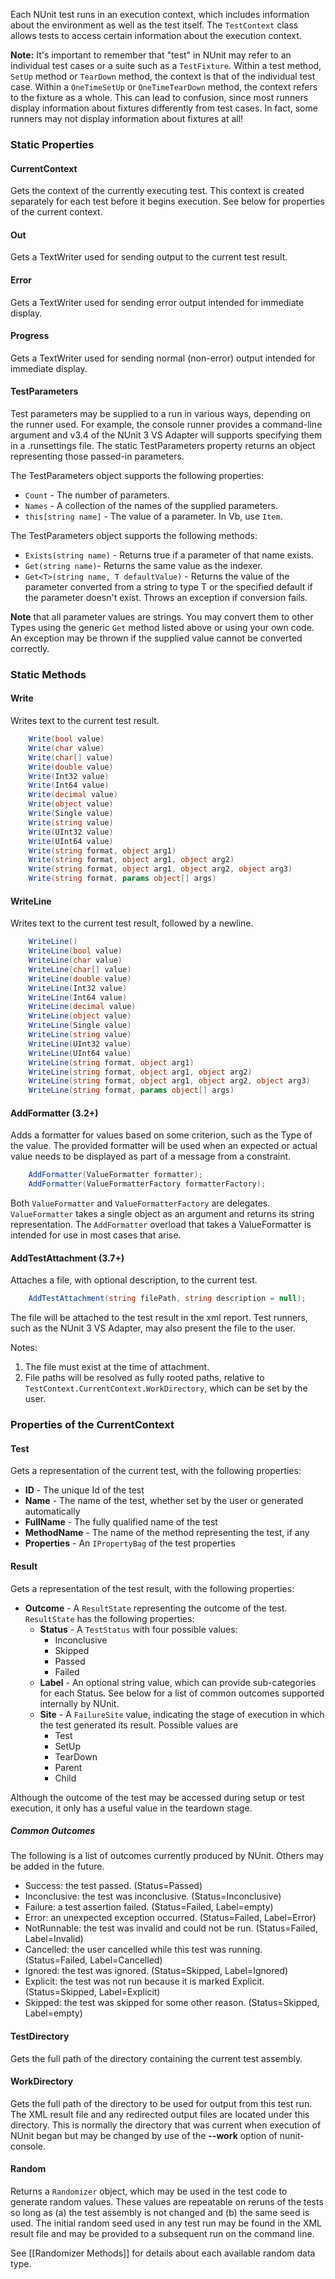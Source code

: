 Each NUnit test runs in an execution context, which includes information about the environment as well as the test itself. The `TestContext` class allows tests to access certain information about the execution context.

**Note:** It's important to remember that "test" in NUnit may refer to an individual test cases or a suite such as a `TestFixture`. Within a test method, `SetUp` method or `TearDown` method, the context is that of the individual test case. Within a `OneTimeSetUp` or `OneTimeTearDown` method, the context refers to the fixture as a whole. This can lead to confusion, since most runners display information about fixtures differently from test cases. In fact, some runners may not display information about fixtures at all!

### Static Properties

#### CurrentContext

Gets the context of the currently executing test. This context
is created separately for each test before it begins execution.
See below for properties of the current context.

#### Out

Gets a TextWriter used for sending output to the current test result.

#### Error

Gets a TextWriter used for sending error output intended for immediate display.

#### Progress

Gets a TextWriter used for  sending normal (non-error) output intended for immediate display.

#### TestParameters

Test parameters may be supplied to a run in various ways, depending on the runner used. For example, the console runner provides a command-line argument and v3.4 of the NUnit 3 VS Adapter will supports specifying them in a .runsettings file. The static TestParameters property returns an object representing those passed-in parameters.

The TestParameters object supports the following properties:

 * `Count` - The number of parameters.
 * `Names` - A collection of the names of the supplied parameters.
 * `this[string name]` - The value of a parameter. In Vb, use `Item`.

The TestParameters object supports the following methods:

 * `Exists(string name)` - Returns true if a parameter of that name exists.
 * `Get(string name)`- Returns the same value as the indexer.
 * `Get<T>(string name, T defaultValue)` - Returns the value of the parameter converted from a string to type T or the specified default if the parameter doesn't exist. Throws an exception if conversion fails.

**Note** that all parameter values are strings. You may convert them to other Types using the generic `Get` method listed above or using your own code. An exception may be thrown if the supplied value cannot be converted correctly.

### Static Methods

#### Write

Writes text to the current test result.

```csharp
    Write(bool value)
    Write(char value)
    Write(char[] value)
    Write(double value)
    Write(Int32 value)
    Write(Int64 value)
    Write(decimal value)
    Write(object value)
    Write(Single value)
    Write(string value)
    Write(UInt32 value)
    Write(UInt64 value)
    Write(string format, object arg1)
    Write(string format, object arg1, object arg2)
    Write(string format, object arg1, object arg2, object arg3)
    Write(string format, params object[] args)
```
#### WriteLine

Writes text to the current test result, followed by a newline.

```csharp
    WriteLine()
    WriteLine(bool value)
    WriteLine(char value)
    WriteLine(char[] value)
    WriteLine(double value)
    WriteLine(Int32 value)
    WriteLine(Int64 value)
    WriteLine(decimal value)
    WriteLine(object value)
    WriteLine(Single value)
    WriteLine(string value)
    WriteLine(UInt32 value)
    WriteLine(UInt64 value)
    WriteLine(string format, object arg1)
    WriteLine(string format, object arg1, object arg2)
    WriteLine(string format, object arg1, object arg2, object arg3)
    WriteLine(string format, params object[] args)
```
#### AddFormatter (3.2+)

Adds a formatter for values based on some criterion, such as the Type of the value. The provided formatter will be used when an expected or actual value needs to be displayed as part of a message from a constraint.

```csharp
    AddFormatter(ValueFormatter formatter);
    AddFormatter(ValueFormatterFactory formatterFactory);
```

Both `ValueFormatter` and `ValueFormatterFactory` are delegates. `ValueFormatter` takes a single object as an argument and returns its string representation. The `AddFormatter` overload that takes a ValueFormatter is intended for use in most cases that arise.

#### AddTestAttachment (3.7+)

Attaches a file, with optional description, to the current test.

```csharp
    AddTestAttachment(string filePath, string description = null);
```

The file will be attached to the test result in the xml report. Test runners, such as the NUnit 3 VS Adapter, may also present the file to the user.

Notes:
1. The file must exist at the time of attachment.
1. File paths will be resolved as fully rooted paths, relative to `TestContext.CurrentContext.WorkDirectory`, which can be set by the user.

### Properties of the CurrentContext

#### Test

Gets a representation of the current test, with the following properties:

 * **ID** - The unique Id of the test
 * **Name** - The name of the test, whether set by the user or generated automatically
 * **FullName** - The fully qualified name of the test
 * **MethodName** - The name of the method representing the test, if any
 * **Properties** - An `IPropertyBag` of the test properties

#### Result

Gets a representation of the test result, with the following properties:

 * **Outcome** - A `ResultState` representing the outcome of the test. `ResultState` has the following properties:
   * **Status** - A `TestStatus` with four possible values:
     * Inconclusive
     * Skipped
     * Passed
     * Failed
   * **Label** - An optional string value, which can provide sub-categories for each Status. See below for a list of common outcomes supported internally by NUnit.
   * **Site** - A `FailureSite` value, indicating the stage of execution in which the test generated its result. Possible values are
     * Test
     * SetUp
     * TearDown
     * Parent
     * Child

Although the outcome of the test may be accessed during setup or test execution, it only has a useful value in the teardown stage.

##### Common Outcomes

The following is a list of outcomes currently produced by NUnit. Others may be added in the future.
   * Success: the test passed. (Status=Passed)
   * Inconclusive: the test was inconclusive. (Status=Inconclusive)
   * Failure: a test assertion failed. (Status=Failed, Label=empty)
   * Error: an unexpected exception occurred. (Status=Failed, Label=Error)
   * NotRunnable: the test was invalid and could not be run. (Status=Failed, Label=Invalid)
   * Cancelled: the user cancelled while this test was running. (Status=Failed, Label=Cancelled)
   * Ignored: the test was ignored. (Status=Skipped, Label=Ignored)
   * Explicit: the test was not run because it is marked Explicit. (Status=Skipped, Label=Explicit)
   * Skipped: the test was skipped for some other reason. (Status=Skipped, Label=empty)

#### TestDirectory

Gets the full path of the directory containing the current test assembly.

#### WorkDirectory

Gets the full path of the directory to be used for output from this test run. The XML result file and any redirected output files are located under this directory. This is normally the directory that was current when execution of
NUnit began but may be changed by use of the **--work** option of nunit-console.

#### Random

Returns a `Randomizer` object, which may be used in the test code to generate random values. These values are repeatable on reruns of the tests so long as (a) the test assembly is not changed and (b) the same seed is used. The initial random seed used in any test run may be found in the XML result file and may be provided to a subsequent run on the command line.

See [[Randomizer Methods]] for details about each available random data type.
